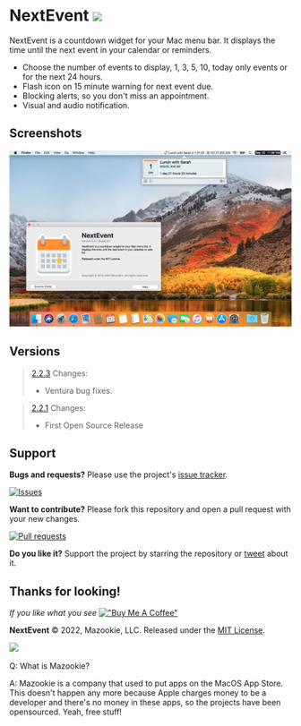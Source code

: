 # NextEvent ![](NextEvent/Assets.xcassets/AppIcon.appiconset/NextEvent-6.png)

NextEvent is a countdown widget for your Mac menu bar. It displays the time until the next event in your calendar or reminders.

 - Choose the number of events to display, 1, 3, 5, 10, today only events or for the next 24 hours.
 - Flash icon on 15 minute warning for next event due.
 - Blocking alerts, so you don't miss an appointment.
 - Visual and audio notification.

## Screenshots
![](Screenshot1.png)

## Versions
>[2.2.3](builds/NextEvent_v2.2.3/NextEvent.zip)
>    Changes:
>    - Ventura bug fixes.

>[2.2.1](builds/NextEvent_v2.2.1/NextEvent.zip)
>    Changes:
>    - First Open Source Release



## Support

**Bugs and requests?**  Please use the project's [issue tracker].

[![Issues](http://img.shields.io/github/issues/pawong/NextEvent.svg)](https://github.com/pawong/NextEvent/issues)

**Want to contribute?**  Please fork this repository and open a pull request with your new changes.

[![Pull requests](http://img.shields.io/github/issues-pr/pawong/NextEvent.svg?maxAge=3600)](https://github.com/pawong/NextEvent/pulls)

**Do you like it?**  Support the project by starring the repository or [tweet] about it.

## Thanks for looking!
*If you like what you see* [!["Buy Me A Coffee"](https://www.buymeacoffee.com/assets/img/custom_images/orange_img.png)](https://www.buymeacoffee.com/pawong)

**NextEvent** © 2022, Mazookie, LLC. Released under the [MIT License](LICENSE).

[tweet]: https://twitter.com/intent/tweet?
[issue tracker]: https://github.com/pawong/NextEvent/issues/new

![](https://www.mazookie.com/img/Mazookie_full_logo_sticker_small.png)

Q: What is Mazookie?

A: Mazookie is a company that used to put apps on the MacOS App Store. This doesn't happen any more because Apple charges money to be a developer and there's no money in these apps, so the projects have been opensourced. Yeah, free stuff!
